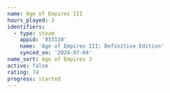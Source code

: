 ```yaml
---
name: Age of Empires III
hours_played: 3
identifiers:
  - type: steam
    appid: '933110'
    name: 'Age of Empires III: Definitive Edition'
    synced_on: '2024-07-04'
name_sort: Age of Empires 3
active: false
rating: 74
progress: started
---
```


